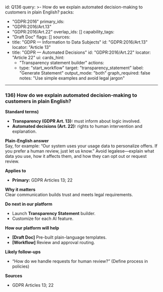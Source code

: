 id: Q136
query: >-
  How do we explain automated decision-making to customers in plain English?
packs:
  - "GDPR:2016"
primary_ids:
  - "GDPR:2016/Art.13"
  - "GDPR:2016/Art.22"
overlap_ids: []
capability_tags:
  - "Draft Doc"
flags: []
sources:
  - title: "GDPR — Information to Data Subjects"
    id: "GDPR:2016/Art.13"
    locator: "Article 13"
  - title: "GDPR — Automated Decisions"
    id: "GDPR:2016/Art.22"
    locator: "Article 22"
ui:
  cards_hint:
    - "Transparency statement builder"
  actions:
    - type: "start_workflow"
      target: "transparency_statement"
      label: "Generate Statement"
output_mode: "both"
graph_required: false
notes: "Use simple examples and avoid legal jargon"
---
### 136) How do we explain automated decision-making to customers in plain English?

**Standard terms)**  
- **Transparency (GDPR Art. 13):** must inform about logic involved.  
- **Automated decisions (Art. 22):** rights to human intervention and explanation.

**Plain-English answer**  
Say, for example: “Our system uses your usage data to personalize offers. If you prefer a human review, just let us know.” Avoid legalese—explain what data you use, how it affects them, and how they can opt out or request review.

**Applies to**  
- **Primary:** GDPR Articles 13; 22

**Why it matters**  
Clear communication builds trust and meets legal requirements.

**Do next in our platform**  
- Launch **Transparency Statement** builder.  
- Customize for each AI feature.

**How our platform will help**  
- **[Draft Doc]** Pre-built plain-language templates.  
- **[Workflow]** Review and approval routing.

**Likely follow-ups**  
- “How do we handle requests for human review?” (Define process in policies)

**Sources**  
- GDPR Articles 13; 22
